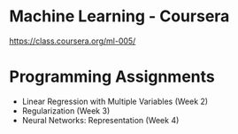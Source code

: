 Machine Learning - Coursera
=========================
https://class.coursera.org/ml-005/

# Programming Assignments
- Linear Regression with Multiple Variables (Week 2)
- Regularization (Week 3)
- Neural Networks: Representation (Week 4)
